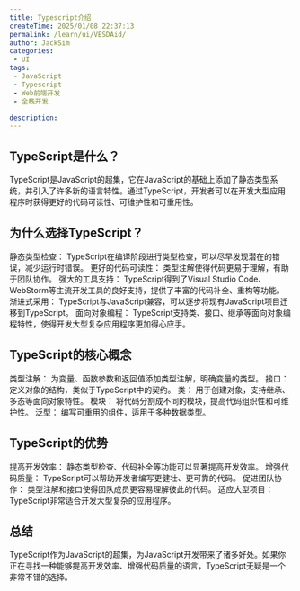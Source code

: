 ```yaml
---
title: Typescript介绍
createTime: 2025/01/08 22:37:13
permalink: /learn/ui/VESDAid/
author: JackSim
categories:
 - UI 
tags:
 - JavaScript 
 - Typescript 
 - Web前端开发
 - 全栈开发

description: 
---
```



## TypeScript是什么？

TypeScript是JavaScript的超集，它在JavaScript的基础上添加了静态类型系统，并引入了许多新的语言特性。通过TypeScript，开发者可以在开发大型应用程序时获得更好的代码可读性、可维护性和可重用性。

## 为什么选择TypeScript？

静态类型检查： TypeScript在编译阶段进行类型检查，可以尽早发现潜在的错误，减少运行时错误。
更好的代码可读性： 类型注解使得代码更易于理解，有助于团队协作。
强大的工具支持： TypeScript得到了Visual Studio Code、WebStorm等主流开发工具的良好支持，提供了丰富的代码补全、重构等功能。
渐进式采用： TypeScript与JavaScript兼容，可以逐步将现有JavaScript项目迁移到TypeScript。
面向对象编程： TypeScript支持类、接口、继承等面向对象编程特性，使得开发大型复杂应用程序更加得心应手。

## TypeScript的核心概念

类型注解： 为变量、函数参数和返回值添加类型注解，明确变量的类型。
接口： 定义对象的结构，类似于TypeScript中的契约。
类： 用于创建对象，支持继承、多态等面向对象特性。
模块： 将代码分割成不同的模块，提高代码组织性和可维护性。
泛型： 编写可重用的组件，适用于多种数据类型。

## TypeScript的优势

提高开发效率： 静态类型检查、代码补全等功能可以显著提高开发效率。
增强代码质量： TypeScript可以帮助开发者编写更健壮、更可靠的代码。
促进团队协作： 类型注解和接口使得团队成员更容易理解彼此的代码。
适应大型项目： TypeScript非常适合开发大型复杂的应用程序。

## 总结

TypeScript作为JavaScript的超集，为JavaScript开发带来了诸多好处。如果你正在寻找一种能够提高开发效率、增强代码质量的语言，TypeScript无疑是一个非常不错的选择。
